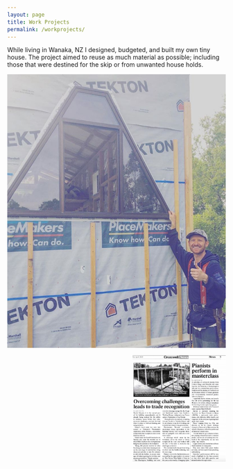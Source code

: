 ```yaml
---
layout: page
title: Work Projects
permalink: /workprojects/
---
```


While living in Wanaka, NZ I designed, budgeted, and built my own tiny house. The project aimed to reuse as much material as possible; including those that were destined for the skip or from unwanted house holds.

![Tiny House](/files/tinyhouse.jpg)

<img align="right" src="files/newspaper.png" alt="tinyhouse"  style="width:215px; padding-left: 5px" />
